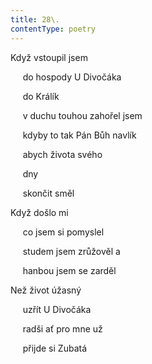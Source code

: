 ```yaml
---
title: 28\.
contentType: poetry
---
```


<section>

Když vstoupil jsem

     do hospody U Divočáka

     do Králík

     v duchu touhou zahořel jsem

     kdyby to tak Pán Bůh navlík

     abych života svého

     dny

     skončit směl

Když došlo mi

     co jsem si pomyslel

     studem jsem zrůžověl a

     hanbou jsem se zarděl

Než život úžasný

     uzřít U Divočáka

     radši ať pro mne už

     přijde si Zubatá

</section>
